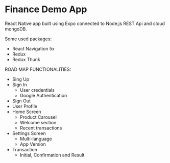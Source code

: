 # Finance Demo App

React Native app built using Expo connected to Node.js REST Api and cloud mongoDB.

Some used packages:

- React Navigation 5x
- Redux
- Redux Thunk

ROAD MAP FUNCTIONALITIES:

- Sing Up
- Sign In
  - User credentials
  - Google Authentication
- Sign Out
- User Profile
- Home Screen
  - Product Carousel
  - Welcome section
  - Recent transactions
- Settings Screen
  - Multi-language
  - App Version
- Transaction
  - Initial, Confirmation and Result
